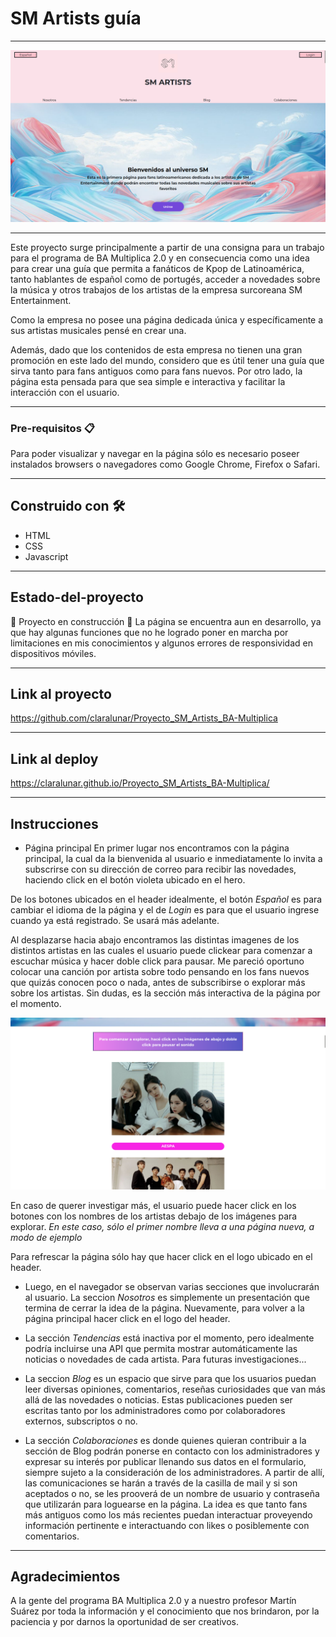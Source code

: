 # SM Artists guía
***
![Alt text](imagenes/Portada.png)
***
Este proyecto surge  principalmente a partir de una consigna para un trabajo para el programa de BA Multiplica 2.0 y en consecuencia como una idea para crear una guía que permita a fanáticos de Kpop de Latinoamérica, tanto hablantes de español como de portugés, acceder a novedades sobre la música y otros trabajos de los artistas de la empresa surcoreana SM Entertainment. 

Como la empresa no posee una página dedicada única y específicamente a sus artistas musicales pensé en crear una.

Además, dado que los contenidos de esta empresa no tienen una gran promoción en este lado del mundo, considero que es útil tener una guía que sirva tanto para fans antiguos como para fans nuevos. 
Por otro lado, la página esta pensada para que sea simple e interactiva y facilitar la interacción con el usuario. 

***
### Pre-requisitos 📋
Para poder visualizar y navegar en la página sólo es necesario poseer instalados browsers o navegadores como Google Chrome, Firefox o Safari.

***
## Construido con 🛠️
* HTML
* CSS
* Javascript
***
## Estado-del-proyecto 
:construction: Proyecto en construcción :construction:
La página se encuentra aun en desarrollo, ya que hay algunas funciones que no he logrado poner en marcha por limitaciones en mis conocimientos y algunos errores de responsividad en dispositivos móviles. 
***
## Link al proyecto
https://github.com/claralunar/Proyecto_SM_Artists_BA-Multiplica
***
## Link al deploy
https://claralunar.github.io/Proyecto_SM_Artists_BA-Multiplica/
***
## Instrucciones
* Página principal
En primer lugar nos encontramos con la página principal, la cual da la bienvenida al usuario e inmediatamente lo invita a subscrirse con su dirección de correo para recibir las novedades, haciendo click en el botón violeta ubicado en el hero.

De los botones ubicados en el header idealmente, el botón _Español_ es para cambiar el idioma de la página y el de _Login_ es para que  el usuario ingrese cuando ya está registrado. Se usará más adelante. 

Al desplazarse hacia abajo encontramos las distintas imagenes de los distintos artistas en las cuales el usuario puede clickear para comenzar a escuchar música y hacer doble click para pausar. Me pareció oportuno colocar una canción por artista sobre todo pensando en los fans nuevos que quizás conocen poco o nada, antes de subscribirse o explorar más sobre los artistas. Sin dudas, es la sección más interactiva de la página por el momento.

![Alt text](imagenes/Interactivo.png)

En caso de querer investigar más, el usuario puede hacer click en los botones con los nombres de los artistas debajo de los imágenes para explorar. _En este caso, sólo el primer nombre lleva a una página nueva, a modo de ejemplo_

Para refrescar la página sólo hay que hacer click en el logo ubicado en el header.


* Luego, en el navegador se observan varias secciones que involucrarán al usuario. 
La seccion _Nosotros_ es simplemente un presentación que termina de cerrar la idea de la página. Nuevamente, para volver a la página principal hacer click en el logo del header. 

* La sección _Tendencias_ está inactiva por el momento, pero idealmente podría incluirse una API que permita mostrar automáticamente las noticias o novedades de cada artista. Para futuras investigaciones...

* La seccion _Blog_ es un espacio que sirve para que los usuarios puedan leer diversas opiniones, comentarios, reseñas curiosidades que van más allá de las novedades o noticias. Estas publicaciones pueden ser escritas tanto por los administradores como por colaboradores externos, subscriptos o no. 

* La sección _Colaboraciones_ es donde quienes quieran contribuir a la sección de Blog podrán ponerse en contacto con los administradores y expresar su interés por publicar llenando sus datos en el formulario, siempre sujeto a la consideración de los administradores. A partir de allí, las comunicaciones se harán a través de la casilla de mail y si son aceptados o no, se les prooverá de un nombre de usuario y contraseña que utilizarán para loguearse  en la página. La idea es que tanto fans más antiguos como los más recientes puedan interactuar proveyendo información pertinente e interactuando con likes o posiblemente con comentarios.
***
## Agradecimientos

A la gente del programa BA Multiplica 2.0 y a nuestro profesor Martín Suárez por toda la información y el conocimiento que nos brindaron, por la paciencia y por darnos la oportunidad de ser creativos.


